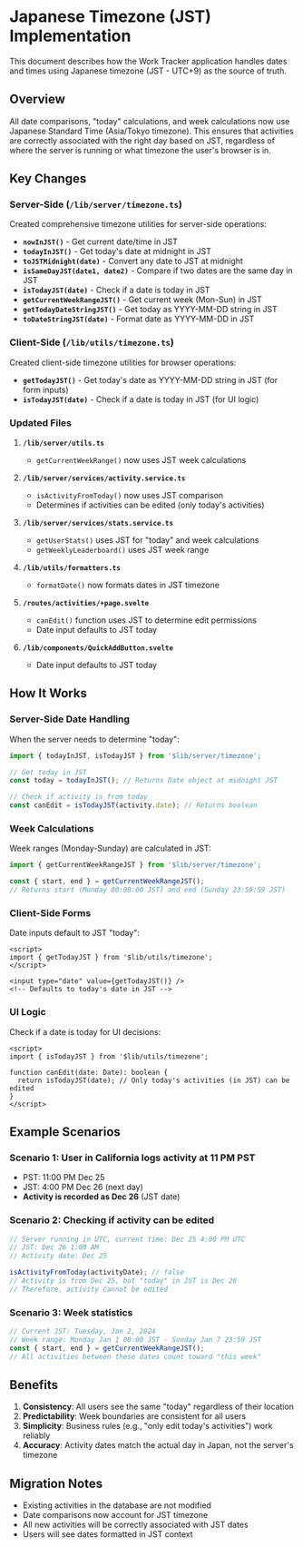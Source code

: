 # Japanese Timezone (JST) Implementation

This document describes how the Work Tracker application handles dates and times using Japanese timezone (JST - UTC+9) as the source of truth.

## Overview

All date comparisons, "today" calculations, and week calculations now use Japanese Standard Time (Asia/Tokyo timezone). This ensures that activities are correctly associated with the right day based on JST, regardless of where the server is running or what timezone the user's browser is in.

## Key Changes

### Server-Side (`/lib/server/timezone.ts`)

Created comprehensive timezone utilities for server-side operations:

- **`nowInJST()`** - Get current date/time in JST
- **`todayInJST()`** - Get today's date at midnight in JST
- **`toJSTMidnight(date)`** - Convert any date to JST at midnight
- **`isSameDayJST(date1, date2)`** - Compare if two dates are the same day in JST
- **`isTodayJST(date)`** - Check if a date is today in JST
- **`getCurrentWeekRangeJST()`** - Get current week (Mon-Sun) in JST
- **`getTodayDateStringJST()`** - Get today as YYYY-MM-DD string in JST
- **`toDateStringJST(date)`** - Format date as YYYY-MM-DD in JST

### Client-Side (`/lib/utils/timezone.ts`)

Created client-side timezone utilities for browser operations:

- **`getTodayJST()`** - Get today's date as YYYY-MM-DD string in JST (for form inputs)
- **`isTodayJST(date)`** - Check if a date is today in JST (for UI logic)

### Updated Files

1. **`/lib/server/utils.ts`**
   - `getCurrentWeekRange()` now uses JST week calculations

2. **`/lib/server/services/activity.service.ts`**
   - `isActivityFromToday()` now uses JST comparison
   - Determines if activities can be edited (only today's activities)

3. **`/lib/server/services/stats.service.ts`**
   - `getUserStats()` uses JST for "today" and week calculations
   - `getWeeklyLeaderboard()` uses JST week range

4. **`/lib/utils/formatters.ts`**
   - `formatDate()` now formats dates in JST timezone

5. **`/routes/activities/+page.svelte`**
   - `canEdit()` function uses JST to determine edit permissions
   - Date input defaults to JST today

6. **`/lib/components/QuickAddButton.svelte`**
   - Date input defaults to JST today

## How It Works

### Server-Side Date Handling

When the server needs to determine "today":
```typescript
import { todayInJST, isTodayJST } from '$lib/server/timezone';

// Get today in JST
const today = todayInJST(); // Returns Date object at midnight JST

// Check if activity is from today
const canEdit = isTodayJST(activity.date); // Returns boolean
```

### Week Calculations

Week ranges (Monday-Sunday) are calculated in JST:
```typescript
import { getCurrentWeekRangeJST } from '$lib/server/timezone';

const { start, end } = getCurrentWeekRangeJST();
// Returns start (Monday 00:00:00 JST) and end (Sunday 23:59:59 JST)
```

### Client-Side Forms

Date inputs default to JST "today":
```svelte
<script>
import { getTodayJST } from '$lib/utils/timezone';
</script>

<input type="date" value={getTodayJST()} />
<!-- Defaults to today's date in JST -->
```

### UI Logic

Check if a date is today for UI decisions:
```svelte
<script>
import { isTodayJST } from '$lib/utils/timezone';

function canEdit(date: Date): boolean {
  return isTodayJST(date); // Only today's activities (in JST) can be edited
}
</script>
```

## Example Scenarios

### Scenario 1: User in California logs activity at 11 PM PST
- PST: 11:00 PM Dec 25
- JST: 4:00 PM Dec 26 (next day)
- **Activity is recorded as Dec 26** (JST date)

### Scenario 2: Checking if activity can be edited
```typescript
// Server running in UTC, current time: Dec 25 4:00 PM UTC
// JST: Dec 26 1:00 AM
// Activity date: Dec 25

isActivityFromToday(activityDate); // false
// Activity is from Dec 25, but "today" in JST is Dec 26
// Therefore, activity cannot be edited
```

### Scenario 3: Week statistics
```typescript
// Current JST: Tuesday, Jan 2, 2024
// Week range: Monday Jan 1 00:00 JST - Sunday Jan 7 23:59 JST
const { start, end } = getCurrentWeekRangeJST();
// All activities between these dates count toward "this week"
```

## Benefits

1. **Consistency**: All users see the same "today" regardless of their location
2. **Predictability**: Week boundaries are consistent for all users
3. **Simplicity**: Business rules (e.g., "only edit today's activities") work reliably
4. **Accuracy**: Activity dates match the actual day in Japan, not the server's timezone

## Migration Notes

- Existing activities in the database are not modified
- Date comparisons now account for JST timezone
- All new activities will be correctly associated with JST dates
- Users will see dates formatted in JST context
